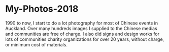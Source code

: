 # My-Photos-2018
1990 to now, I start to do a lot photography for most of Chinese events in Auckland. Over many hundreds images I supplied to the Chinese medias and communities are free of charge. I also did signs and design works for lots of communities charity organizations for over 20 years, without charge, or minimum cost of materials.
